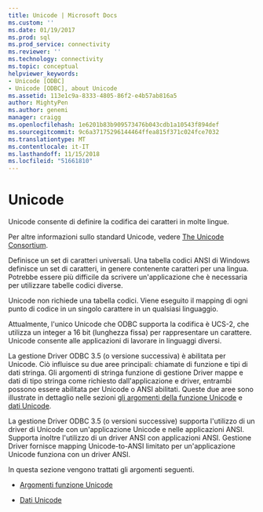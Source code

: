 ```yaml
---
title: Unicode | Microsoft Docs
ms.custom: ''
ms.date: 01/19/2017
ms.prod: sql
ms.prod_service: connectivity
ms.reviewer: ''
ms.technology: connectivity
ms.topic: conceptual
helpviewer_keywords:
- Unicode [ODBC]
- Unicode [ODBC], about Unicode
ms.assetid: 113e1c9a-8333-4805-86f2-e4b57ab816a5
author: MightyPen
ms.author: genemi
manager: craigg
ms.openlocfilehash: 1e6201b83b909573476b043cdb1a10543f894def
ms.sourcegitcommit: 9c6a37175296144464ffea815f371c024fce7032
ms.translationtype: MT
ms.contentlocale: it-IT
ms.lasthandoff: 11/15/2018
ms.locfileid: "51661810"
---
```

# <a name="unicode"></a>Unicode
Unicode consente di definire la codifica dei caratteri in molte lingue.  
  
 Per altre informazioni sullo standard Unicode, vedere [The Unicode Consortium](https://www.unicode.org).  
  
 Definisce un set di caratteri universali. Una tabella codici ANSI di Windows definisce un set di caratteri, in genere contenente caratteri per una lingua. Potrebbe essere più difficile da scrivere un'applicazione che è necessaria per utilizzare tabelle codici diverse.  
  
 Unicode non richiede una tabella codici. Viene eseguito il mapping di ogni punto di codice in un singolo carattere in un qualsiasi linguaggio.  
  
 Attualmente, l'unico Unicode che ODBC supporta la codifica è UCS-2, che utilizza un integer a 16 bit (lunghezza fissa) per rappresentare un carattere. Unicode consente alle applicazioni di lavorare in linguaggi diversi.  
  
 La gestione Driver ODBC 3.5 (o versione successiva) è abilitata per Unicode. Ciò influisce su due aree principali: chiamate di funzione e tipi di dati stringa. Gli argomenti di stringa funzione di gestione Driver mappe e dati di tipo stringa come richiesto dall'applicazione e driver, entrambi possono essere abilitata per Unicode o ANSI abilitati. Queste due aree sono illustrate in dettaglio nelle sezioni [gli argomenti della funzione Unicode](../../../odbc/reference/develop-app/unicode-function-arguments.md) e [dati Unicode](../../../odbc/reference/develop-app/unicode-data.md).  
  
 La gestione Driver ODBC 3.5 (o versioni successive) supporta l'utilizzo di un driver di Unicode con un'applicazione Unicode e nelle applicazioni ANSI. Supporta inoltre l'utilizzo di un driver ANSI con applicazioni ANSI. Gestione Driver fornisce mapping Unicode-to-ANSI limitato per un'applicazione Unicode funziona con un driver ANSI.  
  
 In questa sezione vengono trattati gli argomenti seguenti.  
  
-   [Argomenti funzione Unicode](../../../odbc/reference/develop-app/unicode-function-arguments.md)  
  
-   [Dati Unicode](../../../odbc/reference/develop-app/unicode-data.md)
